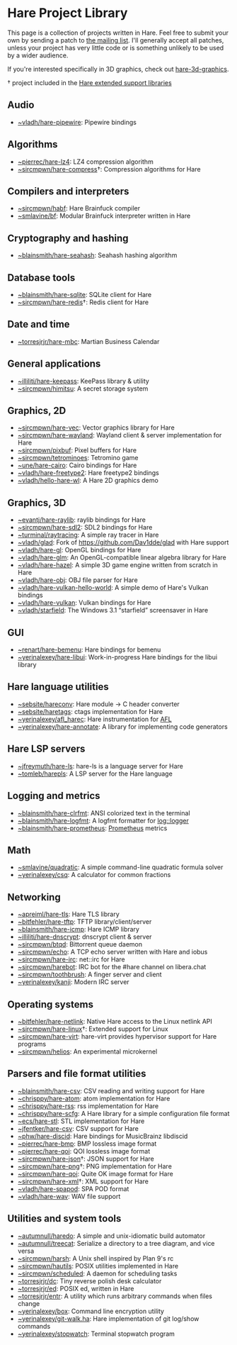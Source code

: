 # Hare Project Library

This page is a collection of projects written in Hare. Feel free to submit your
own by sending a patch to
[the mailing list](https://lists.sr.ht/~vladh/hare-project-library).
I'll generally accept all patches, unless your project has very little code or
is something unlikely to be used by a wider audience.

If you're interested specifically in 3D graphics, check out
[hare-3d-graphics](https://sr.ht/~vladh/hare-3d-graphics/).

† project included in the
[Hare extended support libraries](https://harelang.org/extended/)

## Audio

* [~vladh/hare-pipewire](https://git.sr.ht/~vladh/hare-pipewire): Pipewire bindings

## Algorithms

* [~pierrec/hare-lz4](https://git.sr.ht/~pierrec/hare-lz4): LZ4 compression algorithm
* [~sircmpwn/hare-compress](https://git.sr.ht/~sircmpwn/hare-compress)†: Compression algorithms for Hare

## Compilers and interpreters

* [~sircmpwn/habf](https://git.sr.ht/~sircmpwn/habf): Hare Brainfuck compiler
* [~smlavine/bf](https://sr.ht/~smlavine/bf): Modular Brainfuck interpreter written in Hare

## Cryptography and hashing

* [~blainsmith/hare-seahash](https://git.sr.ht/~blainsmith/hare-seahash): Seahash hashing algorithm

## Database tools

* [~blainsmith/hare-sqlite](https://git.sr.ht/~blainsmith/hare-sqlite): SQLite client for Hare
* [~sircmpwn/hare-redis](https://git.sr.ht/~sircmpwn/hare-redis)†: Redis client for Hare

## Date and time

* [~torresjrjr/hare-mbc](https://git.sr.ht/~torresjrjr/hare-mbc): Martian Business Calendar

## General applications

* [~illiliti/hare-keepass](https://codeberg.org/illiliti/hare-keepass): KeePass library & utility
* [~sircmpwn/himitsu](https://sr.ht/~sircmpwn/himitsu): A secret storage system

## Graphics, 2D

* [~sircmpwn/hare-vec](https://git.sr.ht/~sircmpwn/hare-vec): Vector graphics library for Hare
* [~sircmpwn/hare-wayland](https://git.sr.ht/~sircmpwn/hare-wayland): Wayland client & server implementation for Hare
* [~sircmpwn/pixbuf](https://git.sr.ht/~sircmpwn/pixbuf): Pixel buffers for Hare
* [~sircmpwn/tetrominoes](https://git.sr.ht/~sircmpwn/tetrominoes): Tetromino game
* [~une/hare-cairo](https://git.sr.ht/~une/hare-cairo): Cairo bindings for Hare
* [~vladh/hare-freetype2](https://git.sr.ht/~vladh/hare-freetype2): Hare freetype2 bindings
* [~vladh/hello-hare-wl](https://git.sr.ht/~vladh/hello-hare-wl): A Hare 2D graphics demo

## Graphics, 3D

* [~evantj/hare-raylib](https://git.sr.ht/~evantj/hare-raylib): raylib bindings for Hare
* [~sircmpwn/hare-sdl2](https://git.sr.ht/~sircmpwn/hare-sdl2): SDL2 bindings for Hare
* [~turminal/raytracing](https://git.sr.ht/~turminal/raytracing): A simple ray tracer in Hare
* [~vladh/glad](https://git.sr.ht/~vladh/glad): Fork of https://github.com/Dav1dde/glad with Hare support
* [~vladh/hare-gl](https://sr.ht/~vladh/hare-gl): OpenGL bindings for Hare
* [~vladh/hare-glm](https://sr.ht/~vladh/hare-glm): An OpenGL-compatible linear algebra library for Hare
* [~vladh/hare-hazel](https://sr.ht/~vladh/hare-hazel): A simple 3D game engine written from scratch in Hare
* [~vladh/hare-obj](https://sr.ht/~vladh/hare-obj): OBJ file parser for Hare
* [~vladh/hare-vulkan-hello-world](https://sr.ht/~vladh/hare-vulkan-hello-world): A simple demo of Hare's Vulkan bindings
* [~vladh/hare-vulkan](https://sr.ht/~vladh/hare-vulkan): Vulkan bindings for Hare
* [~vladh/starfield](https://sr.ht/~vladh/starfield): The Windows 3.1 “starfield” screensaver in Hare

## GUI

* [~renart/hare-bemenu](https://git.sr.ht/~renart/hare-bemenu): Hare bindings for bemenu
* [~yerinalexey/hare-libui](https://git.sr.ht/~yerinalexey/hare-libui): Work-in-progress Hare bindings for the libui library

## Hare language utilities

* [~sebsite/hareconv](https://git.sr.ht/~sebsite/hareconv): Hare module -> C header converter
* [~sebsite/haretags](https://git.sr.ht/~sebsite/haretags): ctags implementation for Hare
* [~yerinalexey/afl_harec](https://git.sr.ht/~yerinalexey/afl_harec): Hare instrumentation for [AFL](https://github.com/google/AFL)
* [~yerinalexey/hare-annotate](https://git.sr.ht/~yerinalexey/hare-annotate): A library for implementing code generators

## Hare LSP servers

* [~jfreymuth/hare-ls](https://git.sr.ht/~jfreymuth/hare-ls): hare-ls is a language server for Hare
* [~tomleb/harepls](https://sr.ht/~tomleb/harepls/): A LSP server for the Hare language

## Logging and metrics

* [~blainsmith/hare-clrfmt](https://git.sr.ht/~blainsmith/hare-clrfmt): ANSI colorized text in the terminal
* [~blainsmith/hare-logfmt](https://git.sr.ht/~blainsmith/hare-logfmt): A logfmt formatter for [log::logger](https://docs.harelang.org/log)
* [~blainsmith/hare-prometheus](https://git.sr.ht/~blainsmith/hare-prometheus): [Prometheus](https://prometheus.io) metrics

## Math

* [~smlavine/quadratic](https://sr.ht/~smlavine/quadratic): A simple command-line quadratic formula solver
* [~yerinalexey/csq](https://sr.ht/~yerinalexey/csq): A calculator for common fractions

## Networking

* [~apreiml/hare-tls](https://git.sr.ht/~apreiml/hare-tls): Hare TLS library
* [~bitfehler/hare-tftp](https://git.sr.ht/~bitfehler/hare-tftp): TFTP library/client/server
* [~blainsmith/hare-icmp](https://git.sr.ht/~blainsmith/hare-icmp): Hare ICMP library
* [~illiliti/hare-dnscrypt](https://codeberg.org/illiliti/hare-dnscrypt): dnscrypt client & server
* [~sircmpwn/btqd](https://git.sr.ht/~sircmpwn/btqd): Bittorrent queue daemon
* [~sircmpwn/echo](https://git.sr.ht/~sircmpwn/echo): A TCP echo server written with Hare and iobus
* [~sircmpwn/hare-irc](https://git.sr.ht/~sircmpwn/hare-irc): net::irc for Hare
* [~sircmpwn/harebot](https://git.sr.ht/~sircmpwn/harebot): IRC bot for the #hare channel on libera.chat
* [~sircmpwn/toothbrush](https://git.sr.ht/~sircmpwn/toothbrush): A finger server and client
* [~yerinalexey/kanji](https://git.sr.ht/~yerinalexey/kanji): Modern IRC server

## Operating systems

* [~bitfehler/hare-netlink](https://git.sr.ht/~bitfehler/hare-netlink): Native Hare access to the Linux netlink API
* [~sircmpwn/hare-linux](https://git.sr.ht/~sircmpwn/hare-linux)†: Extended support for Linux
* [~sircmpwn/hare-virt](https://git.sr.ht/~sircmpwn/hare-virt): hare-virt provides hypervisor support for Hare programs
* [~sircmpwn/helios](https://sr.ht/~sircmpwn/helios): An experimental microkernel

## Parsers and file format utilities

* [~blainsmith/hare-csv](https://git.sr.ht/~blainsmith/hare-csv): CSV reading and writing support for Hare
* [~chrisppy/hare-atom](https://git.sr.ht/~chrisppy/hare-atom): atom implementation for Hare
* [~chrisppy/hare-rss](https://git.sr.ht/~chrisppy/hare-rss): rss implementation for Hare
* [~chrisppy/hare-scfg](https://git.sr.ht/~chrisppy/hare-scfg): A Hare library for a simple configuration file format
* [~ecs/hare-stl](https://git.d2evs.net/~ecs/hare-stl): STL implementation for Hare
* [~jfentker/hare-csv](https://git.sr.ht/~jfentker/hare-csv): CSV support for Hare
* [~phw/hare-discid](https://git.sr.ht/~phw/hare-discid/): Hare bindings for MusicBrainz libdiscid
* [~pierrec/hare-bmp](https://git.sr.ht/~pierrec/hare-bmp): BMP lossless image format
* [~pierrec/hare-qoi](https://git.sr.ht/~pierrec/hare-qoi): QOI lossless image format
* [~sircmpwn/hare-json](https://sr.ht/~sircmpwn/hare-json)†: JSON support for Hare
* [~sircmpwn/hare-png](https://git.sr.ht/~sircmpwn/hare-png)†: PNG implementation for Hare
* [~sircmpwn/hare-qoi](https://git.sr.ht/~sircmpwn/hare-qoi): Quite OK image format for Hare
* [~sircmpwn/hare-xml](https://git.sr.ht/~sircmpwn/hare-xml)†: XML support for Hare
* [~vladh/hare-spapod](https://git.sr.ht/~vladh/hare-spapod): SPA POD format
* [~vladh/hare-wav](https://git.sr.ht/~vladh/hare-wav): WAV file support

## Utilities and system tools

* [~autumnull/haredo](https://sr.ht/~autumnull/haredo): A simple and unix-idiomatic build automator
* [~autumnull/treecat](https://sr.ht/~autumnull/treecat/): Serialize a directory to a tree diagram, and vice versa
* [~sircmpwn/harsh](https://git.sr.ht/~sircmpwn/harsh): A Unix shell inspired by Plan 9's rc
* [~sircmpwn/hautils](https://git.sr.ht/~sircmpwn/hautils): POSIX utilities implemented in Hare
* [~sircmpwn/scheduled](https://git.sr.ht/~sircmpwn/scheduled): A daemon for scheduling tasks
* [~torresjrjr/dc](https://git.sr.ht/~torresjrjr/dc): Tiny reverse polish desk calculator
* [~torresjrjr/ed](https://git.sr.ht/~torresjrjr/ed): POSIX ed, written in Hare
* [~torresjrjr/entr](https://git.sr.ht/~torresjrjr/entr): A utility which runs arbitrary commands when files change
* [~yerinalexey/box](https://git.sr.ht/~yerinalexey/box): Command line encryption utility
* [~yerinalexey/git-walk.ha](https://git.sr.ht/~yerinalexey/git-walk.ha): Hare implementation of git log/show commands
* [~yerinalexey/stopwatch](https://git.sr.ht/~yerinalexey/stopwatch): Terminal stopwatch program
